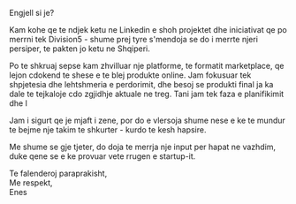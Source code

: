 Engjell si je?  

Kam kohe qe te ndjek ketu ne Linkedin e shoh projektet dhe iniciativat qe po merrni tek Division5 - shume prej tyre s'mendoja se do i merrte njeri persiper, te pakten jo ketu ne Shqiperi.

Po te shkruaj sepse kam zhvilluar nje platforme, te formatit marketplace, qe lejon cdokend te shese e te blej produkte online. Jam fokusuar tek shpjetesia dhe lehtshmeria e perdorimit, dhe besoj se produkti final ja ka dale te tejkaloje cdo zgjidhje aktuale ne treg. Tani jam tek faza e planifikimit dhe l

Jam i sigurt qe je mjaft i zene, por do e vlersoja shume nese e ke te mundur te bejme nje takim te shkurter - kurdo te kesh hapsire.

Me shume se gje tjeter, do doja te merrja nje input per hapat ne vazhdim, duke qene se e ke provuar vete rrugen e startup-it.  

Te falenderoj paraprakisht,  
Me respekt,  
Enes